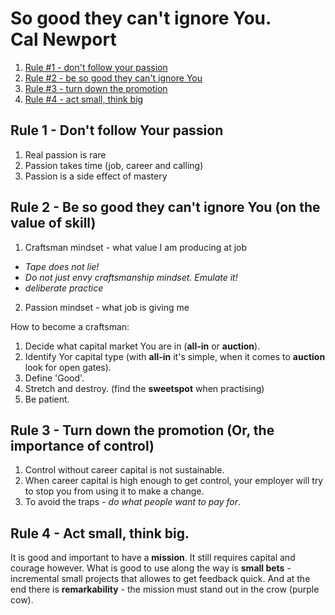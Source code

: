 # So good they can't ignore You. <br /> Cal Newport

1. [Rule #1 - don't follow your passion](#1rule)
1. [Rule #2 - be so good they can't ignore You](#2rule)
1. [Rule #3 - turn down the promotion](#3rule)
1. [Rule #4 - act small, think big](#4rule)

## Rule 1 - Don't follow Your passion<a name="1rule"></a>
1. Real passion is rare
2. Passion takes time (job, career and calling)
3. Passion is a side effect of mastery

## Rule 2 - Be so good they can't ignore You (on the value of skill)<a name="2rule"></a>
1. Craftsman mindset - what value I am producing at job
- *Tape does not lie!*
- *Do not just envy craftsmanship mindset. Emulate it!*
- *deliberate practice*
2. Passion mindset - what job is giving me

How to become a craftsman:
1. Decide what capital market You are in (**all-in** or **auction**).
2. Identify Yor capital type (with **all-in** it's simple, when it comes to **auction** look for open gates).
3. Define 'Good'.
4. Stretch and destroy. (find the **sweetspot** when practising)
5. Be patient.

## Rule 3 - Turn down the promotion (Or, the importance of control)<a name="3rule"></a>

1. Control without career capital is not sustainable.
2. When career capital is high enough to get control, your employer will try to stop you from using it to make a change.
3. To avoid the traps - *do what people want to pay for*.

## Rule 4 - Act small, think big.<a name="4rule"></a>

It is good and important to have a **mission**. It still requires capital and courage however. What is good to use along
the way is **small bets** - incremental small projects that allowes to get feedback quick. And at the end there is
**remarkability** - the mission must stand out in the crow (purple cow). 
